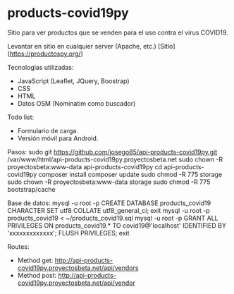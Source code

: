 # products-covid19py
Sitio para ver productos que se venden para el uso contra el virus COVID19.


Levantar en sitio en cualquier server (Apache, etc.)
[Sitio] (https://productospy.org/)


Tecnologías utilizadas:
- JavaScript (Leaflet, JQuery, Boostrap)
- CSS
- HTML
- Datos OSM (Nominatim como buscador)


Todo list:
- Formulario de carga.
- Versión móvil para Android.


Pasos:
sudo git https://github.com/josego85/api-products-covid19py.git /var/www/html/api-products-covid19py.proyectosbeta.net
sudo chown -R proyectosbeta:www-data api-products-covid19py
cd api-products-covid19py
composer install
composer update
sudo chmod -R 775 storage
sudo chown -R proyectosbeta:www-data storage
sudo chmod -R 775 bootstrap/cache


Base de datos:
mysql -u root -p
CREATE DATABASE products_covid19 CHARACTER SET utf8 COLLATE utf8_general_ci;
exit
mysql -u root -p products_covid19 < ~/products_covid19.sql
mysql -u root -p
GRANT ALL PRIVILEGES ON products_covid19.* TO covid19@'localhost' IDENTIFIED BY 'xxxxxxxxxxxxx';
FLUSH PRIVILEGES;
exit


Routes:
- Method get: http://api-products-covid19py.proyectosbeta.net/api/vendors
- Method post: http://api-products-covid19py.proyectosbeta.net/api/vendor